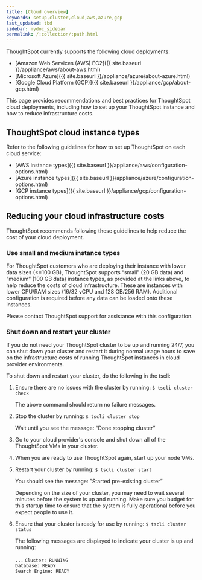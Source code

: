 ```yaml
---
title: [Cloud overview]
keywords: setup,cluster,cloud,aws,azure,gcp
last_updated: tbd
sidebar: mydoc_sidebar
permalink: /:collection/:path.html
---
```

ThoughtSpot currently supports the following cloud deployments:

- [Amazon Web Services (AWS) EC2]({{ site.baseurl }}/appliance/aws/about-aws.html)
- [Microsoft Azure]({{ site.baseurl }}/appliance/azure/about-azure.html)
- [Google Cloud Platform (GCP)]({{ site.baseurl }}/appliance/gcp/about-gcp.html)

This page provides recommendations and best practices for ThoughtSpot cloud deployments, including how to set up your ThoughtSpot instance and how to reduce infrastructure costs.

## ThoughtSpot cloud instance types

Refer to the following guidelines for how to set up ThoughtSpot on each cloud service:

- [AWS instance types]({{ site.baseurl }}/appliance/aws/configuration-options.html)
- [Azure instance types]({{ site.baseurl }}/appliance/azure/configuration-options.html)
- [GCP instance types]({{ site.baseurl }}/appliance/gcp/configuration-options.html)

## Reducing your cloud infrastructure costs

ThoughtSpot recommends following these guidelines to help reduce the cost of your cloud deployment.  

### Use small and medium instance types

For ThoughtSpot customers who are deploying their instance with lower data sizes (<=100 GB), ThoughtSpot supports “small” (20 GB data) and “medium” (100 GB data) instance types, as provided at the links above, to help reduce the costs of cloud infrastructure. These are instances with lower CPU/RAM sizes (16/32 vCPU and 128 GB/256 RAM). Additional configuration is required before any data can be loaded onto these instances.

Please contact ThoughtSpot support for assistance with this configuration.

### Shut down and restart your cluster

If you do not need your ThoughtSpot cluster to be up and running 24/7, you can shut down your cluster and restart it during normal usage hours to save on the infrastructure costs of running ThoughtSpot instances in cloud provider environments.

To shut down and restart your cluster, do the following in the tscli:

1. Ensure there are no issues with the cluster by running: `$ tscli cluster check`

   The above command should return no failure messages.

2. Stop the cluster by running: `$ tscli cluster stop`

   Wait until you see the message: “Done stopping cluster”

3. Go to your cloud provider's console and shut down all of the ThoughtSpot VMs in your cluster.

4. When you are ready to use ThoughtSpot again, start up your node VMs.

5. Restart your cluster by running:
	`$ tscli cluster start`

   You should see the message: ”Started pre-existing cluster”

   Depending on the size of your cluster, you may need to wait several minutes before the system is up and running. Make sure you budget for this startup time to ensure that the system is fully operational before you expect people to use it.

6. Ensure that your cluster is ready for use by running:
	`$ tscli cluster status`

	The following messages are displayed to indicate your cluster is up and running: <br> 	
  `...`
  `Cluster: RUNNING` <br>
  `Database: READY` <br>
  `Search Engine: READY`
